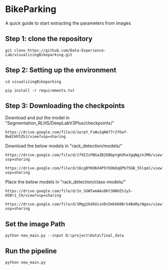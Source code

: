 # BikeParking

A quick guide to start extracting the parameters from images

## Step 1: clone the repository
```
git clone https://github.com/Data-Experience-Lab/visualizingBikeparking.git
```
## Step 2: Setting up the environment
```
cd visualizingBikeparking
```
```
pip install -r requirements.txt
```
## Step 3: Downloading the checkpoints

Download and put the model in "Segmentation_RLHS/DeepLabV3Plus/checkpoints/"
```
https://drive.google.com/file/d/1erpY_FsWu1qNA77r2fOaf-BwECHV5ZkJ/view?usp=sharing
```
Download the below models in "rack_detection/models/"
```
https://drive.google.com/file/d/1f9IIzPBGaZB2EBbptgKdhe3gqNgihJM0/view?usp=sharing
```
```
https://drive.google.com/file/d/16cgBfKO6X4P5YXObDqQPb75GB_55lqml/view?usp=sharing
```
Place the below models in "rack_detection/class-models/"
```
https://drive.google.com/file/d/1n_SGWTwmAAsDKt38NUZSJyS-H5Br1_CH/view?usp=sharing
```
```
https://drive.google.com/file/d/1Mgg1kdXUisnDs5mkkK8BrS4BaMycNges/view?usp=sharing
```
## Set the image Path
```
python new_main.py --input D:\project\Data\final_data
```
## Run the pipeline
```
python new_main.py
```




